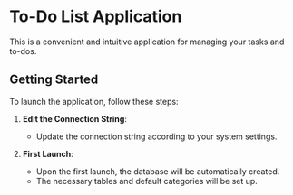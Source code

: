 # To-Do List Application

This is a convenient and intuitive application for managing your tasks and to-dos.

## Getting Started

To launch the application, follow these steps:

1. **Edit the Connection String**: 
   - Update the connection string according to your system settings.

2. **First Launch**:
   - Upon the first launch, the database will be automatically created.
   - The necessary tables and default categories will be set up.
